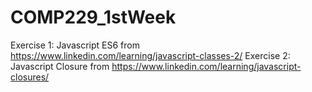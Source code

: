 # COMP229_1stWeek

Exercise 1: Javascript ES6 from https://www.linkedin.com/learning/javascript-classes-2/
Exercise 2: Javascript Closure from https://www.linkedin.com/learning/javascript-closures/
